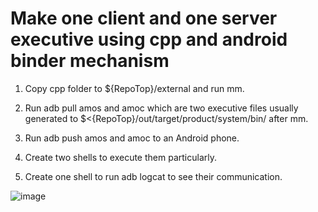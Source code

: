 # Make one client and one server executive using cpp and android binder mechanism

1. Copy cpp folder to  ${RepoTop}/external and run mm.

2. Run adb pull amos and amoc which are two executive files usually generated to $<{RepoTop}/out/target/product/system/bin/ after mm.

3. Run adb push amos and amoc to an Android phone.

4. Create two shells to execute them particularly.

5. Create one shell to run adb logcat to see their communication.

![image](https://github.com/MouChiaHung/RPC/binder_cpp.jpg)
